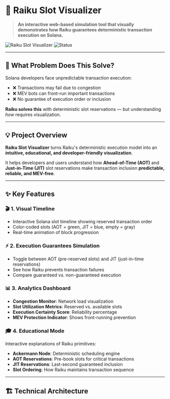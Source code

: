 # 🎰 Raiku Slot Visualizer

> **An interactive web-based simulation tool that visually demonstrates how Raiku guarantees deterministic transaction execution on Solana.**

![Raiku Slot Visualizer](https://img.shields.io/badge/Solana-Deterministic_Execution-14F195?style=for-the-badge&logo=solana)
![Status](https://img.shields.io/badge/Status-Concept_Demo-blue?style=for-the-badge)

---

## 🎯 What Problem Does This Solve?

Solana developers face unpredictable transaction execution:
- ❌ Transactions may fail due to congestion
- ❌ MEV bots can front-run important transactions
- ❌ No guarantee of execution order or inclusion

**Raiku solves this** with deterministic slot reservations — but understanding *how* requires visualization.

---

## 💡 Project Overview

**Raiku Slot Visualizer** turns Raiku's deterministic execution model into an **intuitive, educational, and developer-friendly visualization**.

It helps developers and users understand how **Ahead-of-Time (AOT)** and **Just-in-Time (JIT)** slot reservations make transaction inclusion **predictable, reliable, and MEV-free**.

---

## ✨ Key Features

### 🎬 **1. Visual Timeline**
- Interactive Solana slot timeline showing reserved transaction order
- Color-coded slots (AOT = green, JIT = blue, empty = gray)
- Real-time animation of block progression

### ⚡ **2. Execution Guarantees Simulation**
- Toggle between AOT (pre-reserved slots) and JIT (just-in-time reservations)
- See how Raiku prevents transaction failures
- Compare guaranteed vs. non-guaranteed execution

### 📊 **3. Analytics Dashboard**
- **Congestion Monitor**: Network load visualization
- **Slot Utilization Metrics**: Reserved vs. available slots
- **Execution Certainty Score**: Reliability percentage
- **MEV Protection Indicator**: Shows front-running prevention

### 🎓 **4. Educational Mode**
Interactive explanations of Raiku primitives:
- **Ackermann Node**: Deterministic scheduling engine
- **AOT Reservations**: Pre-book slots for critical transactions
- **JIT Reservations**: Last-second guaranteed inclusion
- **Slot Ordering**: How Raiku maintains transaction sequence

---

## 🏗️ Technical Architecture


